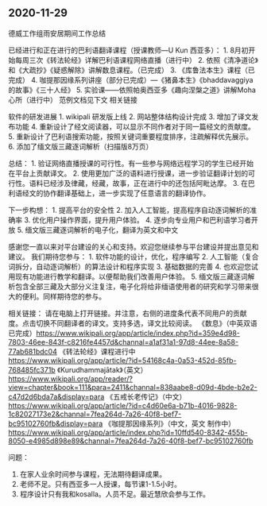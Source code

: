 ## 2020-11-29

德威工作组雨安居期间工作总结

已经进行和正在进行的巴利语翻译课程（授课教师—U Kun 西亚多）：
    1. 8月初开始每周三次《转法轮经》详解巴利语课程网络直播（进行中）
	2. 依照《清净道论》和《大疏抄》《疑惑解除》讲解数息课程。（已完成）
	3.  《库鲁法本生》课程（已完成）
	4. 咖提那因缘系列讲座（部分已完成）—《猪鼻本生》《bhaddavaggiya的故事》《三十人经》
	5. 实验课——依照帕奥西亚多《趣向涅槃之道》讲解Moha心所（进行中）
	范例文档见下文 相关链接

软件的研发进展
    1. wikipali 研发版上线
	2. 网站整体结构设计完成
	3. 增加了译文发布功能
	4. 重新设计了经文阅读器，可以显示不同作者对于同一篇经文的贡献度。
	5. 重新设计了巴利语搜索功能，按照关键词重要程度排序，注疏解释优先展示。
	6. 添加了缅文版三藏逐词解析（扫描版8万页）

总结：
    1. 验证网络直播授课的可行性。有一些参与网络远程学习的学生已经开始在平台上贡献译文。
	2. 使用更加广泛的语料进行授课，进一步验证翻译计划的可行性。语料已经涉及律藏，经藏，故事，正在进行中的还包括阿毗达摩。
	3. 在巴利语经文的协作翻译基础上，进一步实现了任意语言的翻译协作。
	
下一步构想：
	1. 提高平台的安全性
	2. 加入人工智能，提高程序自动逐词解析的准确率
	3. 优化用户操作界面，提升用户体验。
	4. 逐步向专业用户和巴利语学习者开放
	5. 缅文版三藏逐词解析的电子化，翻译为英文和中文

感谢您一直以来对平台建设的关心和支持。欢迎您继续参与平台建设并提出意见和建议。
我们期待您参与：
    1. 软件功能的设计，优化，程序编写
	2. 人工智能（复合词拆分，自动逐词解析）的算法设计和程序实现
    3. 基础数据的完善
    4. 也欢迎您试用现有功能进行教学和翻译。以便帮助我们改善用户体验。
    5. 缅文版三藏逐词解析包含全部三藏及大部分义注复注，电子化将给非缅语使用者的研究和学习带来很大的便利。同样期待您的参与。

相关链接：
请在电脑上打开链接。并注意，右侧的进度条代表不同用户的贡献度。点击切换不同翻译者的译文。支持多选，译文比较阅读。
《数息》（中英双语已完成）https://www.wikipali.org/app/article/index.php?id=359e4d98-7803-46ee-843f-c8216fe4457d&channal=a1af31a1-97d8-44ee-8a58-77ab681bdc04
《转法轮经》课程进行中 https://www.wikipali.org/app/article/?id=54168c4a-0a53-452d-85fb-768485fc371b
《Kurudhammajātak》（英文）https://www.wikipali.org/app/reader/?view=chapter&book=111&para=2411&channal=838aabe8-d09d-4bde-b2e2-c47d2d6bda7a&display=para
《五戒长老传记》（中文）https://www.wikipali.org/app/article/?id=c4d60e6a-b71b-4016-9828-1c82027173e2&channal=7fea264d-7a26-40f8-bef7-bc95102760fb&display=para
《咖提那因缘系列》（中文，英文 制作中）https://www.wikipali.org/app/article/index.php?id=10ffd540-8342-455b-8050-e4985d898e89&channal=7fea264d-7a26-40f8-bef7-bc95102760fb

问题：
1. 在家人业余时间参与课程，无法期待翻译成果。
2. 老师不足。只有西亚多一人授课，每节课1-1.5小时。
3. 程序设计只有我和kosalla。人员不足。最近慧欣会参与工作。
